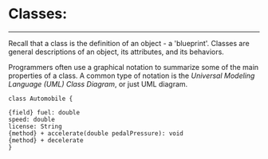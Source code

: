 # Classes: 

***

Recall that a class is the definition of an object - a  'blueprint'. Classes are general descriptions of an object, its attributes, and its behaviors. 

Programmers often use a graphical notation to summarize some of the main properties of a class. A common type of notation is the *Universal Modeling Language (UML) Class Diagram*, or just UML diagram. 


```plantuml
class Automobile {

{field} fuel: double
speed: double
license: String
{method} + accelerate(double pedalPressure): void
{method} + decelerate
}
````